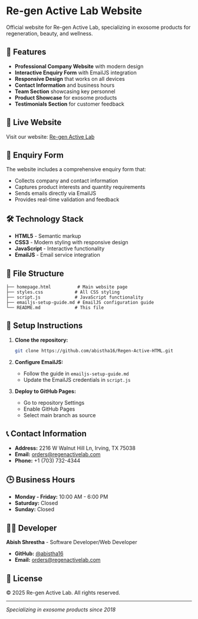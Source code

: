 # Re-gen Active Lab Website

Official website for Re-gen Active Lab, specializing in exosome products for regeneration, beauty, and wellness.

## 🌟 Features

- **Professional Company Website** with modern design
- **Interactive Enquiry Form** with EmailJS integration
- **Responsive Design** that works on all devices
- **Contact Information** and business hours
- **Team Section** showcasing key personnel
- **Product Showcase** for exosome products
- **Testimonials Section** for customer feedback

## 🚀 Live Website

Visit our website: [Re-gen Active Lab](https://abistha16.github.io/Regen-Active-HTML/)

## 📧 Enquiry Form

The website includes a comprehensive enquiry form that:
- Collects company and contact information
- Captures product interests and quantity requirements
- Sends emails directly via EmailJS
- Provides real-time validation and feedback

## 🛠️ Technology Stack

- **HTML5** - Semantic markup
- **CSS3** - Modern styling with responsive design
- **JavaScript** - Interactive functionality
- **EmailJS** - Email service integration

## 📁 File Structure

```
├── homepage.html          # Main website page
├── styles.css            # All CSS styling
├── script.js             # JavaScript functionality
├── emailjs-setup-guide.md # EmailJS configuration guide
└── README.md             # This file
```

## 🔧 Setup Instructions

1. **Clone the repository:**
   ```bash
   git clone https://github.com/abistha16/Regen-Active-HTML.git
   ```

2. **Configure EmailJS:**
   - Follow the guide in `emailjs-setup-guide.md`
   - Update the EmailJS credentials in `script.js`

3. **Deploy to GitHub Pages:**
   - Go to repository Settings
   - Enable GitHub Pages
   - Select main branch as source

## 📞 Contact Information

- **Address:** 2216 W Walnut Hill Ln, Irving, TX 75038
- **Email:** orders@regenactivelab.com
- **Phone:** +1 (703) 732-4344

## 🕒 Business Hours

- **Monday - Friday:** 10:00 AM - 6:00 PM
- **Saturday:** Closed
- **Sunday:** Closed

## 👨‍💻 Developer

**Abish Shrestha** - Software Developer/Web Developer

- **GitHub:** [@abistha16](https://github.com/abistha16)
- **Email:** orders@regenactivelab.com

## 📄 License

© 2025 Re-gen Active Lab. All rights reserved.

---

*Specializing in exosome products since 2018*
